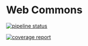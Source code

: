 # Web Commons

[![pipeline status](http://192.168.1.80/products/plugins/web-commons/badges/master/pipeline.svg)](http://192.168.1.80/products/plugins/web-commons/commits/master) 

[![coverage report](http://192.168.1.80/products/plugins/web-commons/badges/master/coverage.svg)](http://192.168.1.80/products/plugins/web-commons/commits/master)

